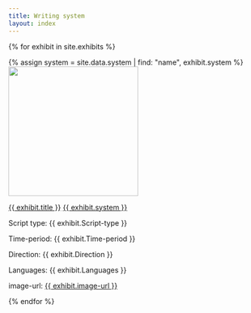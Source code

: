 ```yaml
---
title: Writing system
layout: index
---
```


{% for exhibit in site.exhibits %}

  {% assign system = site.data.system | find: "name", exhibit.system %}
  <a href = "{{ exhibit.url | relative_url }}"><img src="{{ exhibit.image-url }}" width = 256></a>
  <p><a href = "{{ exhibit.url | relative_url }}">{{ exhibit.title }}</a>  <a href = "{{ system.homepage }}">{{ exhibit.system }}</a></p>

  <p>Script type: {{ exhibit.Script-type }}</p>
  <p>Time-period: {{ exhibit.Time-period }}</p>
  <p>Direction: {{ exhibit.Direction }}</p>
  <p>Languages: {{ exhibit.Languages }}</p>
  <p>image-url: <a href="{{ exhibit.image-url }}">{{ exhibit.image-url }}</a></p>



{% endfor %}

